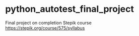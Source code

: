 # python_autotest_final_project
Final project on completion Stepik course https://stepik.org/course/575/syllabus
